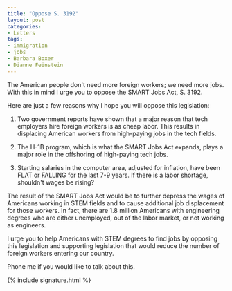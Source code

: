 ```yaml
---
title: "Oppose S. 3192"
layout: post
categories:
- Letters
tags:
- immigration
- jobs
- Barbara Boxer
- Dianne Feinstein
---
```


The American people don't need more foreign workers; we need more jobs. With this in mind I urge you to oppose the SMART Jobs Act, S. 3192.

Here are just a few reasons why I hope you will oppose this legislation:

1. Two government reports have shown that a major reason that tech employers hire foreign workers is as cheap labor. This results in displacing American workers from high-paying jobs in the tech fields.

2. The H-1B program, which is what the SMART Jobs Act expands, plays a major role in the offshoring of high-paying tech jobs.

3. Starting salaries in the computer area, adjusted for inflation, have been FLAT or FALLING for the last 7-9 years. If there is a labor shortage, shouldn't wages be rising?

The result of the SMART Jobs Act would be to further depress the wages of Americans working in STEM fields and to cause additional job displacement for those workers. In fact, there are 1.8 million Americans with engineering degrees who are either unemployed, out of the labor market, or not working as engineers.

I urge you to help Americans with STEM degrees to find jobs by opposing this legislation and supporting legislation that would reduce the number of foreign workers entering our country.

Phone me if you would like to talk about this.

{% include signature.html %}
